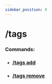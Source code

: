 ```yaml
---
sidebar_position: 9
---
```


# /tags
### Commands:
- ### [/tags add](/docs/easythreads/general/tags/tags-add)
- ### [/tags remove](/docs/easythreads/general/tags/tags-remove)